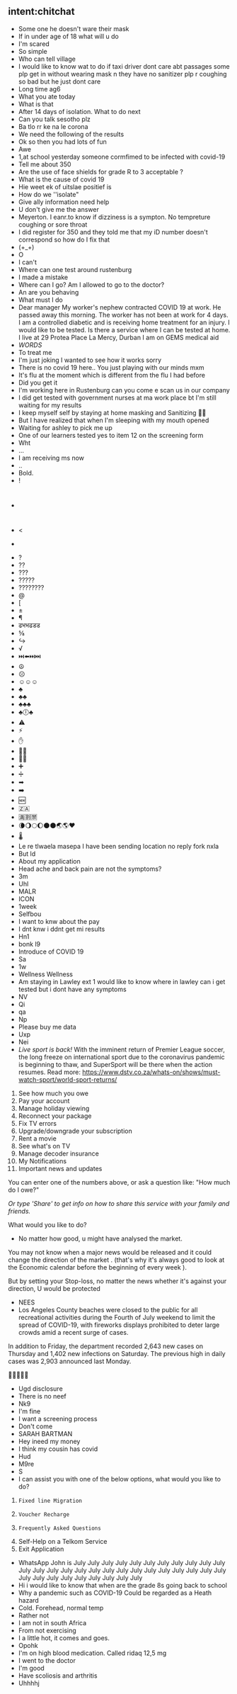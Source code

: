 ## intent:chitchat
- Some one he doesn't ware their mask
- If in under age of 18 what will u do
- I'm scared
- So simple
- Who can tell village
- I would like to know wat to do if taxi driver dont care abt passages  some plp get in without wearing mask n they have no sanitizer plp r coughing so bad but he just dont care
- Long time ag6
- What you ate today
- What is that
- After 14 days of isolation. What to  do next
- Can you talk sesotho plz
- Ba tlo rr ke na le corona
- We need the following of the results
- Ok so then you had lots of fun
- Awe
- 1,at school yesterday someone cormfimed to be infected with covid-19
- Tell me about 350
- Are the use of face shields for grade R to 3 acceptable ?
- What is the cause of covid 19
- Hie weet ek of uitslae positief is
- How do we ''isolate"
- Give ally information need help
- U don't give me the answer
- Meyerton. I eanr.to know if dizziness is a sympton. No tempreture coughing  or  sore throat
- I did register for 350 and they told me that my iD  number doesn't correspond so how do I fix that
- (+_+)
- O
- I can't
- Where can one test around rustenburg
- I made a mistake
- Where can I go? Am I allowed  to go to  the doctor?
- An are you behaving
- What must I do
- Dear manager
My worker's nephew contracted COVID 19 at work. He passed away this morning. The worker has not been at work for 4 days. I am a controlled diabetic and is receiving home treatment for an injury. I would like to be tested. Is there a service where I can be tested at home.
I live at 29 Protea Place 
La Mercy, Durban
I am on GEMS medical aid
- *WORDS*
- To treat me
- I'm just joking I wanted to see how it works sorry
- There is no covid 19 here.. You just playing with our minds mxm
- It's flu at the moment which is different from the flu I had before
- Did you get it
- I'm working here in Rustenburg can you come e scan us in our company
- I did get tested with government nurses at ma work place bt I'm still waiting for my results
- I keep myself self by staying at home masking and Sanitizing 🤞🤞
- But I have realized that when I'm sleeping  with my mouth opened
- Waiting for ashley to pick me up
- One of our learners tested yes to item 12 on the screening form
- Wht
- ...
- I am receiving ms now
- ..
- Bold.
- !
- #
- <
- >
- ?
- ??
- ???
- ?????
- ????????
- @
- [
- ±
- ¶
- ढभभढडड
- ⅝
- ↪
- √
- ⏭️⬅️⏭️⏭️
- ☮️
- ☹️
- ☺☺☺
- ♣️
- ♣️♣️
- ♣️♣️♣️
- ♣️🕕♣️
- ⚠️
- ⚡
- ✋
- ✋🏼
- ✋🏽
- ➕
- ➗
- ➡
- ➡️
- 🆕
- 🇿🇦
- 🈵🈹🈲
- 🌘🌖🌕🌔🌑🌑🌏🌎❤️
- 🌡️
- Le re tlwaela masepa I have been sending location no reply fork nxla
- But ld
- About my application
- Head ache and back pain are not the  symptoms?
- 3m
- Uhl
- MALR
- ICON
- 1week
- Selfbou
- I want to knw about the pay
- I dnt knw i ddnt get mi results
- Hn1
- bonk l9
- Introduce of COVID 19
- Sa
- 1w
- Wellness Wellness
- Am staying in Lawley ext 1 would like to know where in lawley can i get tested but i dont have any symptoms
- NV
- Qi
- qa
- Np
- Please buy me data
- Uxp
- Nei
- *Live sport is back!* With the imminent return of Premier League soccer, the long freeze on international sport due to the coronavirus pandemic is beginning to thaw, and SuperSport will be there when the action resumes.
Read more: https://www.dstv.co.za/whats-on/shows/must-watch-sport/world-sport-returns/

1.  See how much you owe
2.  Pay your account
3.  Manage holiday viewing
4.  Reconnect your package
5.  Fix TV errors
6.  Upgrade/downgrade your subscription
7.  Rent a movie
8.  See what's on TV
9.  Manage decoder insurance
10. My Notifications
11. Important news and updates

You can enter one of the numbers above, or ask a question like: "How much do I owe?"

_Or type 'Share' to get info on how to share this service with your family and friends._

What would you like to do?
- No matter how good, u might have analysed the market. 

You may not know when a major news would be released and it could change the direction of the market . (that's why it's always good to look at the Economic calendar before the beginning of every week ).

But by setting your Stop-loss,  no matter the news whether it's against your direction, U would be protected
- NEES
- Los Angeles County beaches were closed to the public for all recreational activities during the Fourth of July weekend to limit the spread of COVID-19, with fireworks displays prohibited to deter large crowds amid a recent surge of cases.

In addition to Friday, the department recorded 2,643 new cases on Thursday and 1,402 new infections on Saturday. The previous high in daily cases was 2,903 announced last Monday.

🙈🙈😷😷😷
- Ugd disclosure
- There is no neef
- Nk9
- I'm fine
- I want a screening process
- Don't come
- SARAH BARTMAN
- Hey ineed  my money
- I think my cousin has covid
- Hud
- M9re
- S
- I can assist you with one of the below options, what would you like to do?

1.     Fixed line Migration
2.     Voucher Recharge
3.     Frequently Asked Questions

90.   Self-Help on a Telkom Service
00.   Exit Application
- WhatsApp John is July July July July July July July July July July July July July July July July July July July July July July July July July July July July July July July July July July July
- Hi i would like to know that when are the grade 8s going back to school
- Why a pandemic such as COVID-19 Could be regarded as a Heath hazard
- Cold. Forehead, normal temp
- Rather not
- I am not in south Africa
- From not exercising
- I a little hot, it comes and goes.
- Opohk
- I'm on high blood medication. Called ridaq 12,5 mg
- I went to the doctor
- I'm good
- Have scoliosis and arthritis
- Uhhhhj
